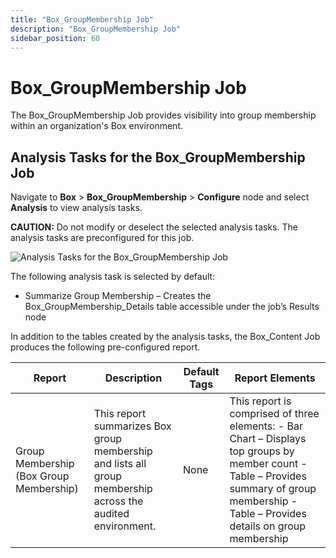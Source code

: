 ```yaml
---
title: "Box_GroupMembership Job"
description: "Box_GroupMembership Job"
sidebar_position: 60
---
```


# Box_GroupMembership Job

The Box_GroupMembership Job provides visibility into group membership within an organization's Box
environment.

## Analysis Tasks for the Box_GroupMembership Job

Navigate to **Box** > **Box_GroupMembership** > **Configure** node and select **Analysis** to view
analysis tasks.

**CAUTION:** Do not modify or deselect the selected analysis tasks. The analysis tasks are
preconfigured for this job.

![Analysis Tasks for the Box_GroupMembership Job](/img/product_docs/accessanalyzer/12.0/solutions/box/groupmembershipanalysis.webp)

The following analysis task is selected by default:

- Summarize Group Membership – Creates the Box_GroupMembership_Details table accessible under the
  job’s Results node

In addition to the tables created by the analysis tasks, the Box_Content Job produces the following
pre-configured report.

| Report                                  | Description                                                                                                | Default Tags | Report Elements                                                                                                                                                                             |
| --------------------------------------- | ---------------------------------------------------------------------------------------------------------- | ------------ | ------------------------------------------------------------------------------------------------------------------------------------------------------------------------------------------- |
| Group Membership (Box Group Membership) | This report summarizes Box group membership and lists all group membership across the audited environment. | None         | This report is comprised of three elements: - Bar Chart – Displays top groups by member count - Table – Provides summary of group membership - Table – Provides details on group membership |
